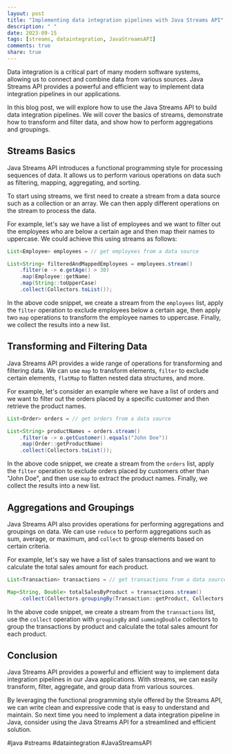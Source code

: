 ```yaml
---
layout: post
title: "Implementing data integration pipelines with Java Streams API"
description: " "
date: 2023-09-15
tags: [streams, dataintegration, JavaStreamsAPI]
comments: true
share: true
---
```


Data integration is a critical part of many modern software systems, allowing us to connect and combine data from various sources. Java Streams API provides a powerful and efficient way to implement data integration pipelines in our applications.

In this blog post, we will explore how to use the Java Streams API to build data integration pipelines. We will cover the basics of streams, demonstrate how to transform and filter data, and show how to perform aggregations and groupings.

## Streams Basics

Java Streams API introduces a functional programming style for processing sequences of data. It allows us to perform various operations on data such as filtering, mapping, aggregating, and sorting.

To start using streams, we first need to create a stream from a data source such as a collection or an array. We can then apply different operations on the stream to process the data.

For example, let's say we have a list of employees and we want to filter out the employees who are below a certain age and then map their names to uppercase. We could achieve this using streams as follows:

```java
List<Employee> employees = // get employees from a data source

List<String> filteredAndMappedEmployees = employees.stream()
    .filter(e -> e.getAge() > 30)
    .map(Employee::getName)
    .map(String::toUpperCase)
    .collect(Collectors.toList());
```

In the above code snippet, we create a stream from the `employees` list, apply the `filter` operation to exclude employees below a certain age, then apply two `map` operations to transform the employee names to uppercase. Finally, we collect the results into a new list.

## Transforming and Filtering Data

Java Streams API provides a wide range of operations for transforming and filtering data. We can use `map` to transform elements, `filter` to exclude certain elements, `flatMap` to flatten nested data structures, and more.

For example, let's consider an example where we have a list of orders and we want to filter out the orders placed by a specific customer and then retrieve the product names.

```java
List<Order> orders = // get orders from a data source

List<String> productNames = orders.stream()
    .filter(o -> o.getCustomer().equals("John Doe"))
    .map(Order::getProductName)
    .collect(Collectors.toList());
```

In the above code snippet, we create a stream from the `orders` list, apply the `filter` operation to exclude orders placed by customers other than "John Doe", and then use `map` to extract the product names. Finally, we collect the results into a new list.

## Aggregations and Groupings

Java Streams API also provides operations for performing aggregations and groupings on data. We can use `reduce` to perform aggregations such as sum, average, or maximum, and `collect` to group elements based on certain criteria.

For example, let's say we have a list of sales transactions and we want to calculate the total sales amount for each product.

```java
List<Transaction> transactions = // get transactions from a data source

Map<String, Double> totalSalesByProduct = transactions.stream()
    .collect(Collectors.groupingBy(Transaction::getProduct, Collectors.summingDouble(Transaction::getAmount)));
```

In the above code snippet, we create a stream from the `transactions` list, use the `collect` operation with `groupingBy` and `summingDouble` collectors to group the transactions by product and calculate the total sales amount for each product.

## Conclusion

Java Streams API provides a powerful and efficient way to implement data integration pipelines in our Java applications. With streams, we can easily transform, filter, aggregate, and group data from various sources.

By leveraging the functional programming style offered by the Streams API, we can write clean and expressive code that is easy to understand and maintain. So next time you need to implement a data integration pipeline in Java, consider using the Java Streams API for a streamlined and efficient solution.

#java #streams #dataintegration #JavaStreamsAPI